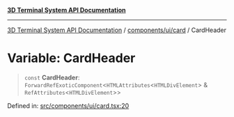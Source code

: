 [**3D Terminal System API Documentation**](../../../../README.md)

***

[3D Terminal System API Documentation](../../../../README.md) / [components/ui/card](../README.md) / CardHeader

# Variable: CardHeader

> `const` **CardHeader**: `ForwardRefExoticComponent`\<`HTMLAttributes`\<`HTMLDivElement`\> & `RefAttributes`\<`HTMLDivElement`\>\>

Defined in: [src/components/ui/card.tsx:20](https://github.com/Dicommunitas/ThreeJS_Terminal_3D/blob/99a29fe17cab393c4120b6b5906a4ebb1fb3c239/src/components/ui/card.tsx#L20)
